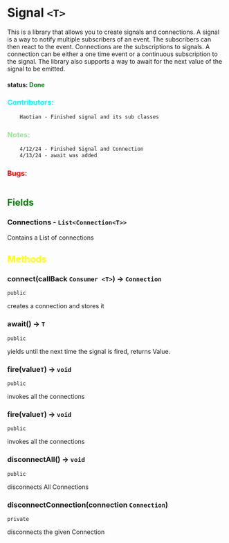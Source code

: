 # Signal `<T>` 
This is a library that allows you to create signals and connections. A signal is a way to notify multiple subscribers of an event. The subscribers can then react to the event. Connections are the subscriptions to signals. A connection can be either a one time event or a continuous subscription to the signal. The library also supports a way to await for the next value of the signal to be emitted.

#### status: <span style="color:Green;">Done</span>
### <span style="color:cyan;">Contributors:</span>
<!--put your names here between the ``` if you worked on it, and put what you did-->
```diff
    Haotian - Finished signal and its sub classes
```
### <span style="color:lightgreen;">Notes:</span>
```diff
    4/12/24 - Finished Signal and Connection
    4/13/24 - await was added
```
### <span style="color:red;">Bugs:</span>
```diff
```
## <span style="color:green;">Fields</span>

### Connections - `List<Connection<T>>`
Contains a List of connections

## <span style="color:yellow;">Methods</span>


### connect(callBack `Consumer <T>`) -> `Connection`
`public`

creates a connection and stores it

### await() -> `T`
`public`

yields until the next time the signal is fired, returns Value.

### fire(value`T`) -> `void`
`public`

invokes all the connections

### fire(value`T`) -> `void`
`public`

invokes all the connections

### disconnectAll() -> `void`
`public`

disconnects All Connections

### disconnectConnection(connection `Connection`)
`private`

disconnects the given Connection

